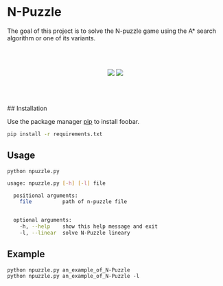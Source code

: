 # N-Puzzle

The goal of this project is to solve the N-puzzle game using the A* search algorithm or one of its variants.


<p align="center">
    <img src="https://miro.medium.com/max/420/1*HppvOLfDxXqQRFn0Cv2dHQ.gif" vspace="50">
    <img src="https://miro.medium.com/max/420/1*2jRCHqAbTCY7W7oG5ntMOQ.gif" vspace="50">
</p>
## Installation

Use the package manager [pip](https://pip.pypa.io/en/stable/) to install foobar.

```bash
pip install -r requirements.txt
```

## Usage

```python npuzzle.py```

```bash
usage: npuzzle.py [-h] [-l] file

  positional arguments:
    file          path of n-puzzle file


  optional arguments:
    -h, --help    show this help message and exit
    -l, --linear  solve N-Puzzle lineary

```

## Example

```
python npuzzle.py an_example_of_N-Puzzle
python npuzzle.py an_example_of_N-Puzzle -l
```
